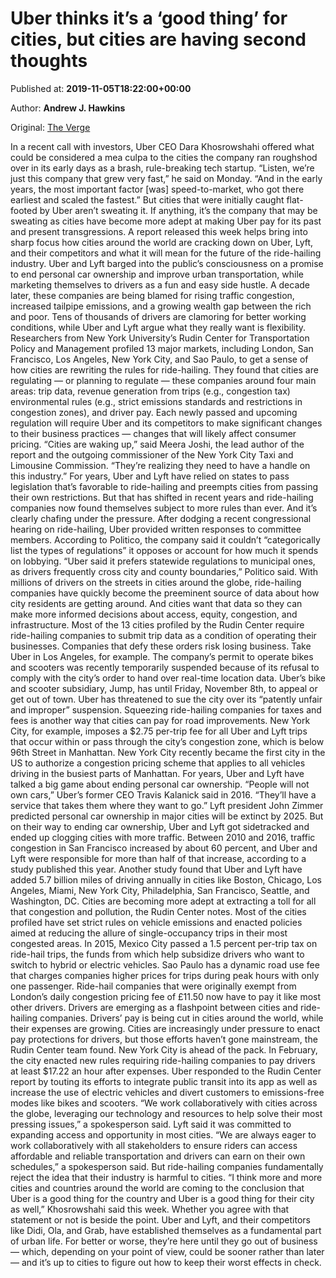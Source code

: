 
# Uber thinks it’s a ‘good thing’ for cities, but cities are having second thoughts

Published at: **2019-11-05T18:22:00+00:00**

Author: **Andrew J. Hawkins**

Original: [The Verge](https://www.theverge.com/2019/11/5/20947737/uber-lyft-cities-congestion-pollution-income-inequality-nyu?utm_campaign=theverge&utm_content=chorus&utm_medium=social&utm_source=twitter)

In a recent call with investors, Uber CEO Dara Khosrowshahi offered what could be considered a mea culpa to the cities the company ran roughshod over in its early days as a brash, rule-breaking tech startup.
“Listen, we’re just this company that grew very fast,” he said on Monday. “And in the early years, the most important factor [was] speed-to-market, who got there earliest and scaled the fastest.”
But cities that were initially caught flat-footed by Uber aren’t sweating it. If anything, it’s the company that may be sweating as cities have become more adept at making Uber pay for its past and present transgressions. A report released this week helps bring into sharp focus how cities around the world are cracking down on Uber, Lyft, and their competitors and what it will mean for the future of the ride-hailing industry.
Uber and Lyft barged into the public’s consciousness on a promise to end personal car ownership and improve urban transportation, while marketing themselves to drivers as a fun and easy side hustle. A decade later, these companies are being blamed for rising traffic congestion, increased tailpipe emissions, and a growing wealth gap between the rich and poor. Tens of thousands of drivers are clamoring for better working conditions, while Uber and Lyft argue what they really want is flexibility.
Researchers from New York University’s Rudin Center for Transportation Policy and Management profiled 13 major markets, including London, San Francisco, Los Angeles, New York City, and Sao Paulo, to get a sense of how cities are rewriting the rules for ride-hailing. They found that cities are regulating — or planning to regulate — these companies around four main areas: trip data, revenue generation from trips (e.g., congestion tax) environmental rules (e.g., strict emissions standards and restrictions in congestion zones), and driver pay. Each newly passed and upcoming regulation will require Uber and its competitors to make significant changes to their business practices — changes that will likely affect consumer pricing.
“Cities are waking up,” said Meera Joshi, the lead author of the report and the outgoing commissioner of the New York City Taxi and Limousine Commission. “They’re realizing they need to have a handle on this industry.”
For years, Uber and Lyft have relied on states to pass legislation that’s favorable to ride-hailing and preempts cities from passing their own restrictions. But that has shifted in recent years and ride-hailing companies now found themselves subject to more rules than ever. And it’s clearly chafing under the pressure.
After dodging a recent congressional hearing on ride-hailing, Uber provided written responses to committee members. According to Politico, the company said it couldn’t “categorically list the types of regulations” it opposes or account for how much it spends on lobbying. “Uber said it prefers statewide regulations to municipal ones, as drivers frequently cross city and county boundaries,” Politico said.
With millions of drivers on the streets in cities around the globe, ride-hailing companies have quickly become the preeminent source of data about how city residents are getting around. And cities want that data so they can make more informed decisions about access, equity, congestion, and infrastructure. Most of the 13 cities profiled by the Rudin Center require ride-hailing companies to submit trip data as a condition of operating their businesses. Companies that defy these orders risk losing business.
Take Uber in Los Angeles, for example. The company’s permit to operate bikes and scooters was recently temporarily suspended because of its refusal to comply with the city’s order to hand over real-time location data. Uber’s bike and scooter subsidiary, Jump, has until Friday, November 8th, to appeal or get out of town. Uber has threatened to sue the city over its “patently unfair and improper” suspension.
Squeezing ride-hailing companies for taxes and fees is another way that cities can pay for road improvements. New York City, for example, imposes a $2.75 per-trip fee for all Uber and Lyft trips that occur within or pass through the city’s congestion zone, which is below 96th Street in Manhattan. New York City recently became the first city in the US to authorize a congestion pricing scheme that applies to all vehicles driving in the busiest parts of Manhattan.
For years, Uber and Lyft have talked a big game about ending personal car ownership. “People will not own cars,” Uber’s former CEO Travis Kalanick said in 2016. “They’ll have a service that takes them where they want to go.” Lyft president John Zimmer predicted personal car ownership in major cities will be extinct by 2025.
But on their way to ending car ownership, Uber and Lyft got sidetracked and ended up clogging cities with more traffic. Between 2010 and 2016, traffic congestion in San Francisco increased by about 60 percent, and Uber and Lyft were responsible for more than half of that increase, according to a study published this year. Another study found that Uber and Lyft have added 5.7 billion miles of driving annually in cities like Boston, Chicago, Los Angeles, Miami, New York City, Philadelphia, San Francisco, Seattle, and Washington, DC.
Cities are becoming more adept at extracting a toll for all that congestion and pollution, the Rudin Center notes. Most of the cities profiled have set strict rules on vehicle emissions and enacted policies aimed at reducing the allure of single-occupancy trips in their most congested areas. In 2015, Mexico City passed a 1.5 percent per-trip tax on ride-hail trips, the funds from which help subsidize drivers who want to switch to hybrid or electric vehicles. Sao Paulo has a dynamic road use fee that charges companies higher prices for trips during peak hours with only one passenger. Ride-hail companies that were originally exempt from London’s daily congestion pricing fee of £11.50 now have to pay it like most other drivers.
Drivers are emerging as a flashpoint between cities and ride-hailing companies. Drivers’ pay is being cut in cities around the world, while their expenses are growing. Cities are increasingly under pressure to enact pay protections for drivers, but those efforts haven’t gone mainstream, the Rudin Center team found. New York City is ahead of the pack. In February, the city enacted new rules requiring ride-hailing companies to pay drivers at least $17.22 an hour after expenses.
Uber responded to the Rudin Center report by touting its efforts to integrate public transit into its app as well as increase the use of electric vehicles and divert customers to emissions-free modes like bikes and scooters. “We work collaboratively with cities across the globe, leveraging our technology and resources to help solve their most pressing issues,” a spokesperson said.
Lyft said it was committed to expanding access and opportunity in most cities. “We are always eager to work collaboratively with all stakeholders to ensure riders can access affordable and reliable transportation and drivers can earn on their own schedules,” a spokesperson said.
But ride-hailing companies fundamentally reject the idea that their industry is harmful to cities. “I think more and more cities and countries around the world are coming to the conclusion that Uber is a good thing for the country and Uber is a good thing for their city as well,” Khosrowshahi said this week.
Whether you agree with that statement or not is beside the point. Uber and Lyft, and their competitors like Didi, Ola, and Grab, have established themselves as a fundamental part of urban life. For better or worse, they’re here until they go out of business — which, depending on your point of view, could be sooner rather than later — and it’s up to cities to figure out how to keep their worst effects in check.
